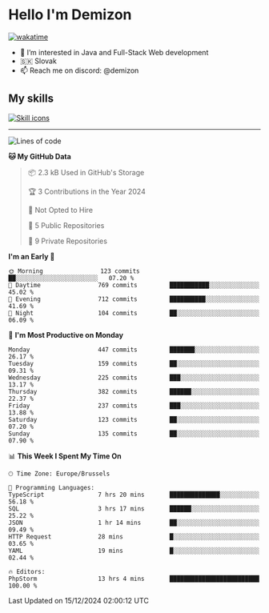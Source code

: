 # Hello I'm Demizon
[![wakatime](https://wakatime.com/badge/user/6ad1949f-d6d7-44f9-9eee-c35e54cc499b.svg)](https://wakatime.com/@6ad1949f-d6d7-44f9-9eee-c35e54cc499b)
- 👀 I’m interested in Java and Full-Stack Web development
- 🇸🇰 Slovak
- 📫 Reach me on discord: @demizon

## My skills
[![Skill icons](https://skillicons.dev/icons?i=java,js,ts,html,css,react,nextjs,tailwind,supabase,py,git,docker,linux,mysql,postgres,mongo&theme=dark)](https://github.com/Demizon3433)

---

<!--START_SECTION:waka-->
![Lines of code](https://img.shields.io/badge/From%20Hello%20World%20I%27ve%20Written-489.6%20thousand%20lines%20of%20code-blue)

**🐱 My GitHub Data** 

> 📦 2.3 kB Used in GitHub's Storage 
 > 
> 🏆 3 Contributions in the Year 2024
 > 
> 🚫 Not Opted to Hire
 > 
> 📜 5 Public Repositories 
 > 
> 🔑 9 Private Repositories 
 > 
**I'm an Early 🐤** 

```text
🌞 Morning                123 commits         ██░░░░░░░░░░░░░░░░░░░░░░░   07.20 % 
🌆 Daytime                769 commits         ███████████░░░░░░░░░░░░░░   45.02 % 
🌃 Evening                712 commits         ██████████░░░░░░░░░░░░░░░   41.69 % 
🌙 Night                  104 commits         ██░░░░░░░░░░░░░░░░░░░░░░░   06.09 % 
```
📅 **I'm Most Productive on Monday** 

```text
Monday                   447 commits         ███████░░░░░░░░░░░░░░░░░░   26.17 % 
Tuesday                  159 commits         ██░░░░░░░░░░░░░░░░░░░░░░░   09.31 % 
Wednesday                225 commits         ███░░░░░░░░░░░░░░░░░░░░░░   13.17 % 
Thursday                 382 commits         ██████░░░░░░░░░░░░░░░░░░░   22.37 % 
Friday                   237 commits         ███░░░░░░░░░░░░░░░░░░░░░░   13.88 % 
Saturday                 123 commits         ██░░░░░░░░░░░░░░░░░░░░░░░   07.20 % 
Sunday                   135 commits         ██░░░░░░░░░░░░░░░░░░░░░░░   07.90 % 
```


📊 **This Week I Spent My Time On** 

```text
🕑︎ Time Zone: Europe/Brussels

💬 Programming Languages: 
TypeScript               7 hrs 20 mins       ██████████████░░░░░░░░░░░   56.18 % 
SQL                      3 hrs 17 mins       ██████░░░░░░░░░░░░░░░░░░░   25.22 % 
JSON                     1 hr 14 mins        ██░░░░░░░░░░░░░░░░░░░░░░░   09.49 % 
HTTP Request             28 mins             █░░░░░░░░░░░░░░░░░░░░░░░░   03.65 % 
YAML                     19 mins             █░░░░░░░░░░░░░░░░░░░░░░░░   02.44 % 

🔥 Editors: 
PhpStorm                 13 hrs 4 mins       █████████████████████████   100.00 % 
```


 Last Updated on 15/12/2024 02:00:12 UTC
<!--END_SECTION:waka-->
